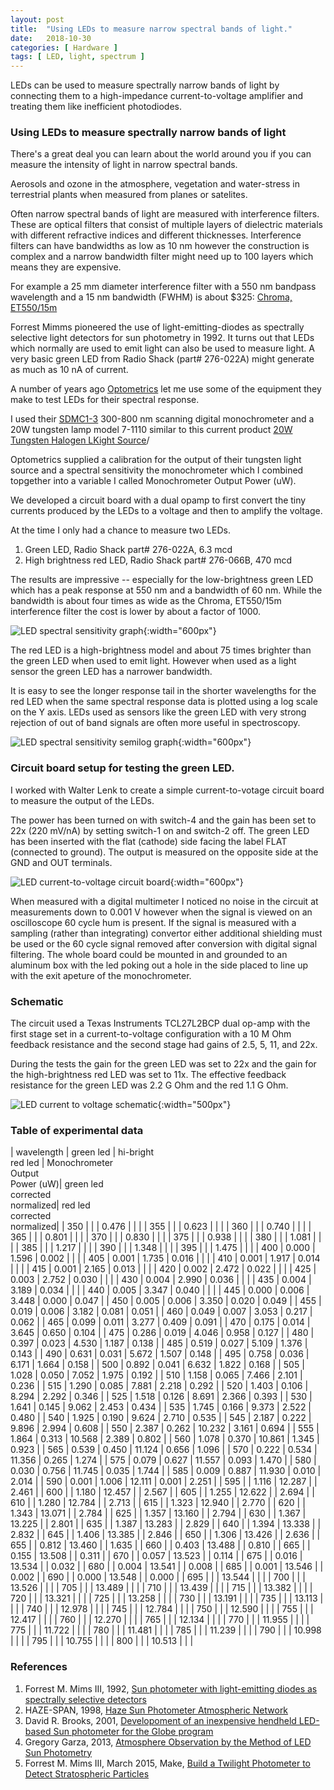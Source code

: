 ```yaml
---
layout: post
title:  "Using LEDs to measure narrow spectral bands of light."
date:   2018-10-30
categories: [ Hardware ]
tags: [ LED, light, spectrum ]
---
```


LEDs can be used to measure spectrally narrow bands of light by connecting them to a high-impedance current-to-voltage amplifier and treating them like inefficient photodiodes.

### Using LEDs to measure spectrally narrow bands of light

There's a great deal you can learn about the world around you if you can measure the intensity of light in narrow spectral bands.

Aerosols and ozone in the atmosphere, vegetation and water-stress in terrestrial plants when measured from planes or satelites.

Often narrow spectral bands of light are measured with interference filters. These are optical filters that consist of multiple layers of dielectric materials with different refractive indices and different thicknesses. Interference filters can have bandwidths as low as 10 nm however the construction is complex and a narrow bandwidth filter might need up to 100 layers which means they are expensive.

For example a 25 mm diameter interference filter with a 550 nm bandpass wavelength and a 15 nm bandwidth (FWHM) is about $325:
[Chroma, ET550/15m](https://www.chroma.com/products/parts/et550-15x)

Forrest Mimms pioneered the use of light-emitting-diodes as spectrally selective light detectors for sun photometry in 1992. It turns out that LEDs which normally are used to emit light can also be used to measure light. A very basic green LED from Radio Shack (part# 276-022A) might generate as much as 10 nA of current.

A number of years ago [Optometrics](https://www.dynasil.com/company/optometrics/) let me use some of the equipment they make to test LEDs for their spectral response.

I used their [SDMC1-3](https://www.dynasil.com/catalog/mini-chrom-monochromators/scanning-digital-monochromator-300-800-nm/) 300-800 nm scanning digital monochrometer and a 20W tungsten lamp model 7-1110 similar to this current product [20W Tungsten Halogen LKight Source](https://www.dynasil.com/catalog/mini-chrom-monochromators/tungsten-source-with-regulated-power-supply-for-105-125v-ac/)/

Optometrics supplied a calibration for the output of their tungsten light source and a spectral sensitivity the monochrometer which I combined topgether into a variable I called Monochrometer Output Power (uW).

We developed a circuit board with a dual opamp to first convert the tiny currents produced by the LEDs to a voltage and then to amplify the voltage.

At the time I only had a chance to measure two LEDs.

1. Green LED, Radio Shack part# 276-022A, 6.3 mcd
2. High brightness red LED, Radio Shack part# 276-066B, 470 mcd

The results are impressive -- especially for the low-brightness green LED which has a peak response at 550 nm and a bandwidth of 60 nm. While the bandwidth is about four times as wide as the Chroma, ET550/15m interference filter the cost is lower by about a factor of 1000.

![LED spectral sensitivity graph]({{site.url}}/assets/images/LEDs/LED-data2.gif){:width="600px"}

The red LED is a high-brightness model and about 75 times brighter than the green LED when used to emit light. However when used as a light sensor the green LED has a narrower bandwidth.

It is easy to see the longer response tail in the shorter wavelengths for the red LED when the same spectral response data is plotted using a log scale on the Y axis. LEDs used as sensors like the green LED with very strong rejection of out of band signals are often more useful in spectroscopy.

![LED spectral sensitivity semilog graph]({{site.url}}/assets/images/LEDs/LED-data2-log.gif){:width="600px"}

### Circuit board setup for testing the green LED.

I worked with Walter Lenk to create a simple current-to-votage circuit board to measure the output of the LEDs.

The power has been turned on with switch-4 and the gain has been set to 22x (220 mV/nA) by setting switch-1 on and switch-2 off. The green LED has been inserted with the flat (cathode) side facing the label FLAT (connected to ground). The output is measured on the opposite side at the GND and OUT terminals.

![LED current-to-voltage circuit board]({{site.url}}/assets/images/LEDs/circuitboard-top.jpg){:width="600px"}

When measured with a digital multimeter I noticed no noise in the circuit at measurements down to 0.001 V however when the signal is viewed on an oscilloscope 60 cycle hum is present. If the signal is measured with a sampling (rather than integrating) convertor either additional shielding must be used or the 60 cycle signal removed after conversion with digital signal filtering. The whole board could be mounted in and grounded to an aluminum box with the led poking out a hole in the side placed to line up with the exit apeture of the monochrometer.

### Schematic

The circuit used a Texas Instruments TCL27L2BCP dual op-amp with the first stage set in a current-to-voltage configuration with a 10 M Ohm feedback resistance and the second stage had gains of 2.5, 5, 11, and 22x.

During the tests the gain for the green LED was set to 22x and the gain for the high-brightness red LED was set to 11x. The effective feedback resistance for the green LED was 2.2 G Ohm and the red 1.1 G Ohm.

![LED current to voltage schematic]({{site.url}}/assets/images/LEDs/schematic.gif){:width="500px"}

### Table of experimental data

| wavelength | green led | hi-bright<br>red led | Monochrometer<br>Output<br>Power (uW)| green led<br>corrected<br>normalized| red led<br>corrected<br>normalized|
| 350        |           |           | 0.476         |            |            |
| 355        |           |           | 0.623         |            |            |
| 360        |           |           | 0.740         |            |            |
| 365        |           |           | 0.801         |            |            |
| 370        |           |           | 0.830         |            |            |
| 375        |           |           | 0.938         |            |            |
| 380        |           |           | 1.081         |            |            |
| 385        |           |           | 1.217         |            |            |
| 390        |           |           | 1.348         |            |            |
| 395        |           |           | 1.475         |            |            |
| 400        | 0.000     | 1.596     | 0.002         |            |            |
| 405        | 0.001     | 1.735     | 0.016         |            |            |
| 410        | 0.001     | 1.917     | 0.014         |            |            |
| 415        | 0.001     | 2.165     | 0.013         |            |            |
| 420        | 0.002     | 2.472     | 0.022         |            |            |
| 425        | 0.003     | 2.752     | 0.030         |            |            |
| 430        | 0.004     | 2.990     | 0.036         |            |            |
| 435        | 0.004     | 3.189     | 0.034         |            |            |
| 440        | 0.005     | 3.347     | 0.040         |            |            |
| 445        | 0.000     | 0.006     | 3.448         | 0.000      | 0.047      |
| 450        | 0.005     | 0.006     | 3.350         | 0.020      | 0.049      |
| 455        | 0.019     | 0.006     | 3.182         | 0.081      | 0.051      |
| 460        | 0.049     | 0.007     | 3.053         | 0.217      | 0.062      |
| 465        | 0.099     | 0.011     | 3.277         | 0.409      | 0.091      |
| 470        | 0.175     | 0.014     | 3.645         | 0.650      | 0.104      |
| 475        | 0.286     | 0.019     | 4.046         | 0.958      | 0.127      |
| 480        | 0.397     | 0.023     | 4.530         | 1.187      | 0.138      |
| 485        | 0.519     | 0.027     | 5.109         | 1.376      | 0.143      |
| 490        | 0.631     | 0.031     | 5.672         | 1.507      | 0.148      |
| 495        | 0.758     | 0.036     | 6.171         | 1.664      | 0.158      |
| 500        | 0.892     | 0.041     | 6.632         | 1.822      | 0.168      |
| 505        | 1.028     | 0.050     | 7.052         | 1.975      | 0.192      |
| 510        | 1.158     | 0.065     | 7.466         | 2.101      | 0.236      |
| 515        | 1.290     | 0.085     | 7.881         | 2.218      | 0.292      |
| 520        | 1.403     | 0.106     | 8.294         | 2.292      | 0.346      |
| 525        | 1.518     | 0.126     | 8.691         | 2.366      | 0.393      |
| 530        | 1.641     | 0.145     | 9.062         | 2.453      | 0.434      |
| 535        | 1.745     | 0.166     | 9.373         | 2.522      | 0.480      |
| 540        | 1.925     | 0.190     | 9.624         | 2.710      | 0.535      |
| 545        | 2.187     | 0.222     | 9.896         | 2.994      | 0.608      |
| 550        | 2.387     | 0.262     | 10.232        | 3.161      | 0.694      |
| 555        | 1.864     | 0.313     | 10.568        | 2.389      | 0.802      |
| 560        | 1.078     | 0.370     | 10.861        | 1.345      | 0.923      |
| 565        | 0.539     | 0.450     | 11.124        | 0.656      | 1.096      |
| 570        | 0.222     | 0.534     | 11.356        | 0.265      | 1.274      |
| 575        | 0.079     | 0.627     | 11.557        | 0.093      | 1.470      |
| 580        | 0.030     | 0.756     | 11.745        | 0.035      | 1.744      |
| 585        | 0.009     | 0.887     | 11.930        | 0.010      | 2.014      |
| 590        | 0.001     | 1.006     | 12.111        | 0.001      | 2.251      |
| 595        |           | 1.116     | 12.287        |            | 2.461      |
| 600        |           | 1.180     | 12.457        |            | 2.567      |
| 605        |           | 1.255     | 12.622        |            | 2.694      |
| 610        |           | 1.280     | 12.784        |            | 2.713      |
| 615        |           | 1.323     | 12.940        |            | 2.770      |
| 620        |           | 1.343     | 13.071        |            | 2.784      |
| 625        |           | 1.357     | 13.160        |            | 2.794      |
| 630        |           | 1.367     | 13.225        |            | 2.801      |
| 635        |           | 1.387     | 13.283        |            | 2.829      |
| 640        |           | 1.394     | 13.338        |            | 2.832      |
| 645        |           | 1.406     | 13.385        |            | 2.846      |
| 650        |           | 1.306     | 13.426        |            | 2.636      |
| 655        |           | 0.812     | 13.460        |            | 1.635      |
| 660        |           | 0.403     | 13.488        |            | 0.810      |
| 665        |           | 0.155     | 13.508        |            | 0.311      |
| 670        |           | 0.057     | 13.523        |            | 0.114      |
| 675        |           | 0.016     | 13.534        |            | 0.032      |
| 680        |           | 0.004     | 13.541        |            | 0.008      |
| 685        |           | 0.001     | 13.546        |            | 0.002      |
| 690        |           | 0.000     | 13.548        |            | 0.000      |
| 695        |           |           | 13.544        |            |            |
| 700        |           |           | 13.526        |            |            |
| 705        |           |           | 13.489        |            |            |
| 710        |           |           | 13.439        |            |            |
| 715        |           |           | 13.382        |            |            |
| 720        |           |           | 13.321        |            |            |
| 725        |           |           | 13.258        |            |            |
| 730        |           |           | 13.191        |            |            |
| 735        |           |           | 13.113        |            |            |
| 740        |           |           | 12.978        |            |            |
| 745        |           |           | 12.784        |            |            |
| 750        |           |           | 12.590        |            |            |
| 755        |           |           | 12.417        |            |            |
| 760        |           |           | 12.270        |            |            |
| 765        |           |           | 12.134        |            |            |
| 770        |           |           | 11.955        |            |            |
| 775        |           |           | 11.722        |            |            |
| 780        |           |           | 11.481        |            |            |
| 785        |           |           | 11.239        |            |            |
| 790        |           |           | 10.998        |            |            |
| 795        |           |           | 10.755        |            |            |
| 800        |           |           | 10.513        |            |            |


### References


1. Forrest M. Mims III, 1992, [Sun photometer with light-emitting diodes as spectrally selective detectors](https://pdfs.semanticscholar.org/68d0/254593e8a993571cee32564a3fc295d5daf3.pdf)
2. HAZE-SPAN, 1998, [Haze Sun Photometer Atmospheric Network](http://haze.concord.org/)
3. David R. Brooks, 2001, [Developoment of an inexpensive hendheld LED-based Sun photometer for the Globe program](https://userpages.umbc.edu/~martins/PHYS650/LED_Photometer_BrooksJGR2001.pdf)
4. Gregory Garza, 2013, [Atmosphere Observation by the Method of LED Sun Photometry](https://pdfs.semanticscholar.org/df58/6feea8d50844e68c3d9831b5aa589415166d.pdf)
5. Forrest M. Mims III, March 2015, Make, [Build a Twilight Photometer to Detect Stratospheric Particles](https://makezine.com/projects/twilight-photometer/)

